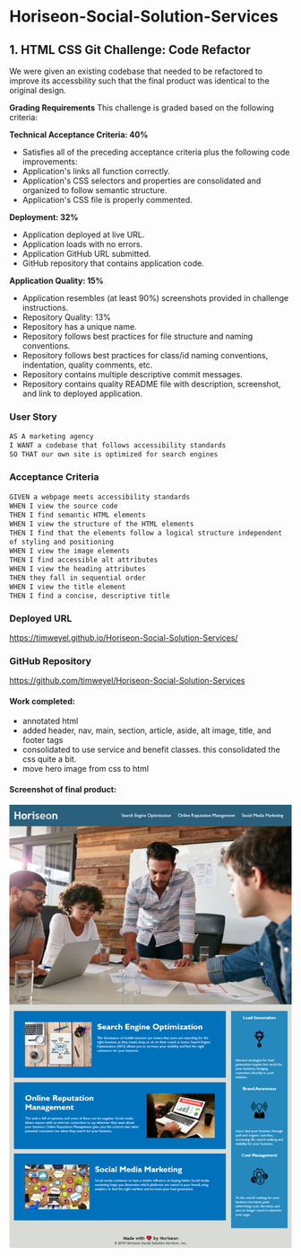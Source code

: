 # Horiseon-Social-Solution-Services

## 1. HTML CSS Git Challenge: Code Refactor

We were given an existing codebase that needed to be refactored to improve its accessbility such that the final product was identical to the original design.

**Grading Requirements**
This challenge is graded based on the following criteria:

**Technical Acceptance Criteria: 40%**
* Satisfies all of the preceding acceptance criteria plus the following code improvements:
* Application's links all function correctly.
* Application's CSS selectors and properties are consolidated and organized to follow semantic structure.
* Application's CSS file is properly commented.

**Deployment: 32%**
* Application deployed at live URL.
* Application loads with no errors.
* Application GitHub URL submitted.
* GitHub repository that contains application code.

**Application Quality: 15%**
* Application resembles (at least 90%) screenshots provided in challenge instructions.
* Repository Quality: 13%
* Repository has a unique name.
* Repository follows best practices for file structure and naming conventions.
* Repository follows best practices for class/id naming conventions, indentation, quality comments, etc.
* Repository contains multiple descriptive commit messages.
* Repository contains quality README file with description, screenshot, and link to deployed application.

### User Story
```
AS A marketing agency
I WANT a codebase that follows accessibility standards
SO THAT our own site is optimized for search engines
```

### Acceptance Criteria
```
GIVEN a webpage meets accessibility standards
WHEN I view the source code
THEN I find semantic HTML elements
WHEN I view the structure of the HTML elements
THEN I find that the elements follow a logical structure independent of styling and positioning
WHEN I view the image elements
THEN I find accessible alt attributes
WHEN I view the heading attributes
THEN they fall in sequential order
WHEN I view the title element
THEN I find a concise, descriptive title
```

### Deployed URL
https://timweyel.github.io/Horiseon-Social-Solution-Services/

### GitHub Repository
https://github.com/timweyel/Horiseon-Social-Solution-Services

#### Work completed:
* annotated html
* added header, nav, main, section, article, aside, alt image, title, and footer tags
* consolidated to use service and benefit classes. this consolidated the css quite a bit.
* move hero image from css to html

#### Screenshot of final product:
![Screenshot of final product](https://github.com/timweyel/Horiseon-Social-Solution-Services/blob/main/screenshot.png)
